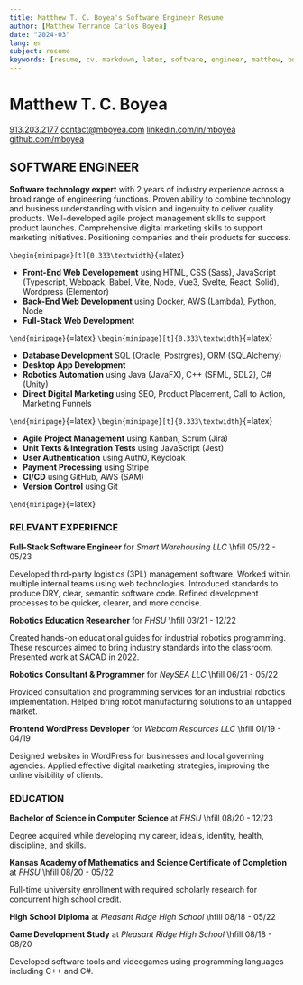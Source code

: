 ```yaml
---
title: Matthew T. C. Boyea's Software Engineer Resume
author: [Matthew Terrance Carlos Boyea]
date: "2024-03"
lang: en
subject: resume
keywords: [resume, cv, markdown, latex, software, engineer, matthew, boyea]
---
```

# Matthew T. C. Boyea
[913.203.2177](tel:9132032177) [contact@mboyea.com](mailto:contact@mboyea.com) [linkedin.com/in/mboyea](https://www.linkedin.com/in/mboyea/) [github.com/mboyea](https://github.com/mboyea)

## SOFTWARE ENGINEER
**Software technology expert** with 2 years of industry experience across a broad range of engineering functions. Proven ability to combine technology and business understanding with vision and ingenuity to deliver quality products. Well-developed agile project management skills to support product launches. Comprehensive digital marketing skills to support marketing initiatives. Positioning companies and their products for success.

`\begin{minipage}[t]{0.333\textwidth}`{=latex}

- **Front-End Web Developement** using HTML, CSS (Sass), JavaScript (Typescript, Webpack, Babel, Vite, Node, Vue3, Svelte, React, Solid), Wordpress (Elementor)
- **Back-End Web Development** using Docker, AWS (Lambda), Python, Node
- **Full-Stack Web Development**

`\end{minipage}`{=latex}
`\begin{minipage}[t]{0.333\textwidth}`{=latex}

- **Database Development** SQL (Oracle, Postrgres), ORM (SQLAlchemy)
- **Desktop App Development**
- **Robotics Automation** using Java (JavaFX), C++ (SFML, SDL2), C# (Unity)
- **Direct Digital Marketing** using SEO, Product Placement, Call to Action, Marketing Funnels

`\end{minipage}`{=latex}
`\begin{minipage}[t]{0.333\textwidth}`{=latex}

- **Agile Project Management** using Kanban, Scrum (Jira)
- **Unit Texts & Integration Tests** using
JavaScript (Jest)
- **User Authentication** using Auth0, Keycloak
- **Payment Processing** using Stripe
- **CI/CD** using GitHub, AWS (SAM)
- **Version Control** using Git

`\end{minipage}`{=latex}

### RELEVANT EXPERIENCE
**Full-Stack Software Engineer** for *Smart Warehousing LLC* \hfill 05/22 - 05/23

Developed third-party logistics (3PL) management software. Worked within multiple internal teams using web technologies. Introduced standards to produce DRY, clear, semantic software code. Refined development processes to be quicker, clearer, and more concise.

**Robotics Education Researcher** for *FHSU* \hfill 03/21 - 12/22

Created hands-on educational guides for industrial robotics programming. These resources aimed to bring industry standards into the classroom. Presented work at SACAD in 2022.

**Robotics Consultant & Programmer** for *NeySEA LLC* \hfill 06/21 - 05/22

Provided consultation and programming services for an industrial robotics implementation. Helped bring robot manufacturing solutions to an untapped market.

**Frontend WordPress Developer** for *Webcom Resources LLC* \hfill 01/19 - 04/19

Designed websites in WordPress for businesses and local governing agencies. Applied effective digital marketing strategies, improving the online visibility of clients.

### EDUCATION
**Bachelor of Science in Computer Science** at *FHSU* \hfill 08/20 - 12/23

Degree acquired while developing my career, ideals, identity, health, discipline, and skills.

**Kansas Academy of Mathematics and Science Certificate of Completion** at *FHSU* \hfill 08/20 - 05/22

Full-time university enrollment with required scholarly research for concurrent high school credit.

**High School Diploma** at *Pleasant Ridge High School* \hfill 08/18 - 05/22

**Game Development Study** at *Pleasant Ridge High School* \hfill 08/18 - 08/20

Developed software tools and videogames using programming languages including C++ and C#.

